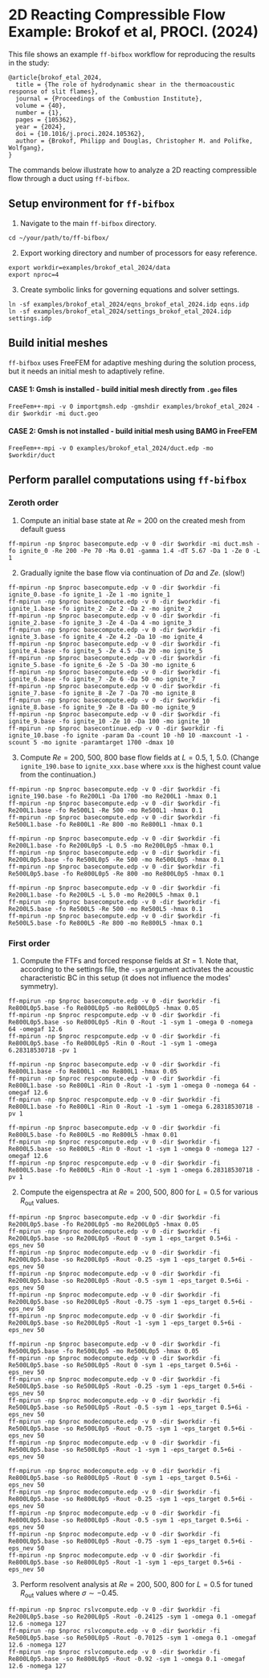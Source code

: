 # 2D Reacting Compressible Flow Example: Brokof et al, PROCI. (2024)
This file shows an example `ff-bifbox` workflow for reproducing the results in the study:
```
@article{brokof_etal_2024,
  title = {The role of hydrodynamic shear in the thermoacoustic response of slit flames},
  journal = {Proceedings of the Combustion Institute},
  volume = {40},
  number = {1},
  pages = {105362},
  year = {2024},
  doi = {10.1016/j.proci.2024.105362},
  author = {Brokof, Philipp and Douglas, Christopher M. and Polifke, Wolfgang},
}
```
The commands below illustrate how to analyze a 2D reacting compressible flow through a duct using `ff-bifbox`.

## Setup environment for `ff-bifbox`
1. Navigate to the main `ff-bifbox` directory.
```
cd ~/your/path/to/ff-bifbox/
```
2. Export working directory and number of processors for easy reference.
```
export workdir=examples/brokof_etal_2024/data
export nproc=4
```
3. Create symbolic links for governing equations and solver settings.
```
ln -sf examples/brokof_etal_2024/eqns_brokof_etal_2024.idp eqns.idp
ln -sf examples/brokof_etal_2024/settings_brokof_etal_2024.idp settings.idp
```

## Build initial meshes
`ff-bifbox` uses FreeFEM for adaptive meshing during the solution process, but it needs an initial mesh to adaptively refine.
#### CASE 1: Gmsh is installed - build initial mesh directly from `.geo` files
```
FreeFem++-mpi -v 0 importgmsh.edp -gmshdir examples/brokof_etal_2024 -dir $workdir -mi duct.geo
```
#### CASE 2: Gmsh is not installed - build initial mesh using BAMG in FreeFEM
```
FreeFem++-mpi -v 0 examples/brokof_etal_2024/duct.edp -mo $workdir/duct
```

## Perform parallel computations using `ff-bifbox`
### Zeroth order
1. Compute an initial base state at $Re=200$ on the created mesh from default guess
```
ff-mpirun -np $nproc basecompute.edp -v 0 -dir $workdir -mi duct.msh -fo ignite_0 -Re 200 -Pe 70 -Ma 0.01 -gamma 1.4 -dT 5.67 -Da 1 -Ze 0 -L 1
```

2. Gradually ignite the base flow via continuation of $Da$ and $Ze$. (slow!)
```
ff-mpirun -np $nproc basecompute.edp -v 0 -dir $workdir -fi ignite_0.base -fo ignite_1 -Ze 1 -mo ignite_1
ff-mpirun -np $nproc basecompute.edp -v 0 -dir $workdir -fi ignite_1.base -fo ignite_2 -Ze 2 -Da 2 -mo ignite_2
ff-mpirun -np $nproc basecompute.edp -v 0 -dir $workdir -fi ignite_2.base -fo ignite_3 -Ze 4 -Da 4 -mo ignite_3
ff-mpirun -np $nproc basecompute.edp -v 0 -dir $workdir -fi ignite_3.base -fo ignite_4 -Ze 4.2 -Da 10 -mo ignite_4
ff-mpirun -np $nproc basecompute.edp -v 0 -dir $workdir -fi ignite_4.base -fo ignite_5 -Ze 4.5 -Da 20 -mo ignite_5
ff-mpirun -np $nproc basecompute.edp -v 0 -dir $workdir -fi ignite_5.base -fo ignite_6 -Ze 5 -Da 30 -mo ignite_6
ff-mpirun -np $nproc basecompute.edp -v 0 -dir $workdir -fi ignite_6.base -fo ignite_7 -Ze 6 -Da 50 -mo ignite_7
ff-mpirun -np $nproc basecompute.edp -v 0 -dir $workdir -fi ignite_7.base -fo ignite_8 -Ze 7 -Da 70 -mo ignite_8
ff-mpirun -np $nproc basecompute.edp -v 0 -dir $workdir -fi ignite_8.base -fo ignite_9 -Ze 8 -Da 80 -mo ignite_9
ff-mpirun -np $nproc basecompute.edp -v 0 -dir $workdir -fi ignite_9.base -fo ignite_10 -Ze 10 -Da 100 -mo ignite_10
ff-mpirun -np $nproc basecontinue.edp -v 0 -dir $workdir -fi ignite_10.base -fo ignite -param Da -count 10 -h0 10 -maxcount -1 -scount 5 -mo ignite -paramtarget 1700 -dmax 10
```

3. Compute $Re=200$, $500$, $800$ base flow fields at $L=0.5$, $1$, $5.0$. (Change `ignite_190.base` to `ignite_xxx.base` where `xxx` is the highest count value from the continuation.)
```
ff-mpirun -np $nproc basecompute.edp -v 0 -dir $workdir -fi ignite_190.base -fo Re200L1 -Da 1700 -mo Re200L1 -hmax 0.1
ff-mpirun -np $nproc basecompute.edp -v 0 -dir $workdir -fi Re200L1.base -fo Re500L1 -Re 500 -mo Re500L1 -hmax 0.1
ff-mpirun -np $nproc basecompute.edp -v 0 -dir $workdir -fi Re500L1.base -fo Re800L1 -Re 800 -mo Re800L1 -hmax 0.1

ff-mpirun -np $nproc basecompute.edp -v 0 -dir $workdir -fi Re200L1.base -fo Re200L0p5 -L 0.5 -mo Re200L0p5 -hmax 0.1
ff-mpirun -np $nproc basecompute.edp -v 0 -dir $workdir -fi Re200L0p5.base -fo Re500L0p5 -Re 500 -mo Re500L0p5 -hmax 0.1
ff-mpirun -np $nproc basecompute.edp -v 0 -dir $workdir -fi Re500L0p5.base -fo Re800L0p5 -Re 800 -mo Re800L0p5 -hmax 0.1

ff-mpirun -np $nproc basecompute.edp -v 0 -dir $workdir -fi Re200L1.base -fo Re200L5 -L 5.0 -mo Re200L5 -hmax 0.1
ff-mpirun -np $nproc basecompute.edp -v 0 -dir $workdir -fi Re200L5.base -fo Re500L5 -Re 500 -mo Re500L5 -hmax 0.1
ff-mpirun -np $nproc basecompute.edp -v 0 -dir $workdir -fi Re500L5.base -fo Re800L5 -Re 800 -mo Re800L5 -hmax 0.1
```

### First order
1. Compute the FTFs and forced response fields at $St=1$. Note that, according to the settings file, the `-sym` argument activates the acoustic characteristic BC in this setup (it does not influence the modes' symmetry).
```
ff-mpirun -np $nproc basecompute.edp -v 0 -dir $workdir -fi Re800L0p5.base -fo Re800L0p5 -mo Re800L0p5 -hmax 0.05
ff-mpirun -np $nproc respcompute.edp -v 0 -dir $workdir -fi Re800L0p5.base -so Re800L0p5 -Rin 0 -Rout -1 -sym 1 -omega 0 -nomega 64 -omegaf 12.6
ff-mpirun -np $nproc respcompute.edp -v 0 -dir $workdir -fi Re800L0p5.base -fo Re800L0p5 -Rin 0 -Rout -1 -sym 1 -omega 6.28318530718 -pv 1

ff-mpirun -np $nproc basecompute.edp -v 0 -dir $workdir -fi Re800L1.base -fo Re800L1 -mo Re800L1 -hmax 0.05
ff-mpirun -np $nproc respcompute.edp -v 0 -dir $workdir -fi Re800L1.base -so Re800L1 -Rin 0 -Rout -1 -sym 1 -omega 0 -nomega 64 -omegaf 12.6
ff-mpirun -np $nproc respcompute.edp -v 0 -dir $workdir -fi Re800L1.base -fo Re800L1 -Rin 0 -Rout -1 -sym 1 -omega 6.28318530718 -pv 1

ff-mpirun -np $nproc basecompute.edp -v 0 -dir $workdir -fi Re800L5.base -fo Re800L5 -mo Re800L5 -hmax 0.01
ff-mpirun -np $nproc respcompute.edp -v 0 -dir $workdir -fi Re800L5.base -so Re800L5 -Rin 0 -Rout -1 -sym 1 -omega 0 -nomega 127 -omegaf 12.6
ff-mpirun -np $nproc respcompute.edp -v 0 -dir $workdir -fi Re800L5.base -fo Re800L5 -Rin 0 -Rout -1 -sym 1 -omega 6.28318530718 -pv 1
```

2. Compute the eigenspectra at $Re=200$, $500$, $800$ for $L=0.5$ for various $R_{\text{out}}$ values.
```
ff-mpirun -np $nproc basecompute.edp -v 0 -dir $workdir -fi Re200L0p5.base -fo Re200L0p5 -mo Re200L0p5 -hmax 0.05
ff-mpirun -np $nproc modecompute.edp -v 0 -dir $workdir -fi Re200L0p5.base -so Re200L0p5 -Rout 0 -sym 1 -eps_target 0.5+6i -eps_nev 50
ff-mpirun -np $nproc modecompute.edp -v 0 -dir $workdir -fi Re200L0p5.base -so Re200L0p5 -Rout -0.25 -sym 1 -eps_target 0.5+6i -eps_nev 50
ff-mpirun -np $nproc modecompute.edp -v 0 -dir $workdir -fi Re200L0p5.base -so Re200L0p5 -Rout -0.5 -sym 1 -eps_target 0.5+6i -eps_nev 50
ff-mpirun -np $nproc modecompute.edp -v 0 -dir $workdir -fi Re200L0p5.base -so Re200L0p5 -Rout -0.75 -sym 1 -eps_target 0.5+6i -eps_nev 50
ff-mpirun -np $nproc modecompute.edp -v 0 -dir $workdir -fi Re200L0p5.base -so Re200L0p5 -Rout -1 -sym 1 -eps_target 0.5+6i -eps_nev 50

ff-mpirun -np $nproc basecompute.edp -v 0 -dir $workdir -fi Re500L0p5.base -fo Re500L0p5 -mo Re500L0p5 -hmax 0.05
ff-mpirun -np $nproc modecompute.edp -v 0 -dir $workdir -fi Re500L0p5.base -so Re500L0p5 -Rout 0 -sym 1 -eps_target 0.5+6i -eps_nev 50
ff-mpirun -np $nproc modecompute.edp -v 0 -dir $workdir -fi Re500L0p5.base -so Re500L0p5 -Rout -0.25 -sym 1 -eps_target 0.5+6i -eps_nev 50
ff-mpirun -np $nproc modecompute.edp -v 0 -dir $workdir -fi Re500L0p5.base -so Re500L0p5 -Rout -0.5 -sym 1 -eps_target 0.5+6i -eps_nev 50
ff-mpirun -np $nproc modecompute.edp -v 0 -dir $workdir -fi Re500L0p5.base -so Re500L0p5 -Rout -0.75 -sym 1 -eps_target 0.5+6i -eps_nev 50
ff-mpirun -np $nproc modecompute.edp -v 0 -dir $workdir -fi Re500L0p5.base -so Re500L0p5 -Rout -1 -sym 1 -eps_target 0.5+6i -eps_nev 50

ff-mpirun -np $nproc modecompute.edp -v 0 -dir $workdir -fi Re800L0p5.base -so Re800L0p5 -Rout 0 -sym 1 -eps_target 0.5+6i -eps_nev 50
ff-mpirun -np $nproc modecompute.edp -v 0 -dir $workdir -fi Re800L0p5.base -so Re800L0p5 -Rout -0.25 -sym 1 -eps_target 0.5+6i -eps_nev 50
ff-mpirun -np $nproc modecompute.edp -v 0 -dir $workdir -fi Re800L0p5.base -so Re800L0p5 -Rout -0.5 -sym 1 -eps_target 0.5+6i -eps_nev 50
ff-mpirun -np $nproc modecompute.edp -v 0 -dir $workdir -fi Re800L0p5.base -so Re800L0p5 -Rout -0.75 -sym 1 -eps_target 0.5+6i -eps_nev 50
ff-mpirun -np $nproc modecompute.edp -v 0 -dir $workdir -fi Re800L0p5.base -so Re800L0p5 -Rout -1 -sym 1 -eps_target 0.5+6i -eps_nev 50
```

3. Perform resolvent analysis at $Re=200$, $500$, $800$ for $L=0.5$ for tuned $R_{\text{out}}$ values where $\sigma\sim-0.45$.
```
ff-mpirun -np $nproc rslvcompute.edp -v 0 -dir $workdir -fi Re200L0p5.base -so Re200L0p5 -Rout -0.24125 -sym 1 -omega 0.1 -omegaf 12.6 -nomega 127
ff-mpirun -np $nproc rslvcompute.edp -v 0 -dir $workdir -fi Re500L0p5.base -so Re500L0p5 -Rout -0.70125 -sym 1 -omega 0.1 -omegaf 12.6 -nomega 127
ff-mpirun -np $nproc rslvcompute.edp -v 0 -dir $workdir -fi Re800L0p5.base -so Re800L0p5 -Rout -0.92 -sym 1 -omega 0.1 -omegaf 12.6 -nomega 127
```